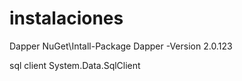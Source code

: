 # instalaciones
Dapper
NuGet\Intall-Package Dapper -Version 2.0.123

sql client 
System.Data.SqlClient

